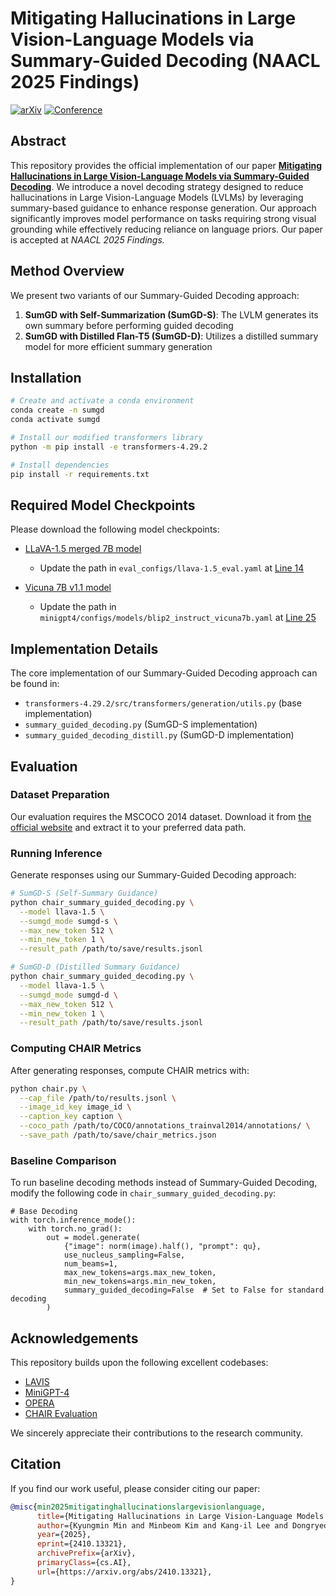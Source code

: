 # Mitigating Hallucinations in Large Vision-Language Models via Summary-Guided Decoding (NAACL 2025 Findings)

[![arXiv](https://img.shields.io/badge/arXiv-2410.13321-b31b1b.svg)](https://arxiv.org/abs/2410.13321)
[![Conference](https://img.shields.io/badge/NAACL-2025%20-blue)](https://arxiv.org/abs/2410.13321)

## Abstract

This repository provides the official implementation of our paper [**Mitigating Hallucinations in Large Vision-Language Models via Summary-Guided Decoding**](https://arxiv.org/abs/2410.13321). We introduce a novel decoding strategy designed to reduce hallucinations in Large Vision-Language Models (LVLMs) by leveraging summary-based guidance to enhance response generation. Our approach significantly improves model performance on tasks requiring strong visual grounding while effectively reducing reliance on language priors. Our paper is accepted at *NAACL 2025 Findings.*

## Method Overview

We present two variants of our Summary-Guided Decoding approach:

1. **SumGD with Self-Summarization (SumGD-S)**: The LVLM generates its own summary before performing guided decoding
2. **SumGD with Distilled Flan-T5 (SumGD-D)**: Utilizes a distilled summary model for more efficient summary generation

## Installation

```bash
# Create and activate a conda environment
conda create -n sumgd
conda activate sumgd

# Install our modified transformers library
python -m pip install -e transformers-4.29.2

# Install dependencies
pip install -r requirements.txt
```

## Required Model Checkpoints

Please download the following model checkpoints:

- [LLaVA-1.5 merged 7B model](https://huggingface.co/liuhaotian/llava-v1.5-7b)
  - Update the path in `eval_configs/llava-1.5_eval.yaml` at [Line 14](https://github.com/shikiw/OPERA/blob/bf18aa9c409f28b31168b0f71ebf8457ae8063d5/eval_configs/llava-1.5_eval.yaml#L14)

- [Vicuna 7B v1.1 model](https://github.com/lm-sys/FastChat)
  - Update the path in `minigpt4/configs/models/blip2_instruct_vicuna7b.yaml` at [Line 25](https://github.com/shikiw/OPERA/blob/bf18aa9c409f28b31168b0f71ebf8457ae8063d5/minigpt4/configs/models/blip2_instruct_vicuna7b.yaml#L25)

## Implementation Details

The core implementation of our Summary-Guided Decoding approach can be found in:

- `transformers-4.29.2/src/transformers/generation/utils.py` (base implementation)
- `summary_guided_decoding.py` (SumGD-S implementation)
- `summary_guided_decoding_distill.py` (SumGD-D implementation)

## Evaluation

### Dataset Preparation

Our evaluation requires the MSCOCO 2014 dataset. Download it from [the official website](https://cocodataset.org/#home) and extract it to your preferred data path.

### Running Inference

Generate responses using our Summary-Guided Decoding approach:

```bash
# SumGD-S (Self-Summary Guidance)
python chair_summary_guided_decoding.py \
  --model llava-1.5 \
  --sumgd_mode sumgd-s \
  --max_new_token 512 \
  --min_new_token 1 \
  --result_path /path/to/save/results.jsonl

# SumGD-D (Distilled Summary Guidance)
python chair_summary_guided_decoding.py \
  --model llava-1.5 \
  --sumgd_mode sumgd-d \
  --max_new_token 512 \
  --min_new_token 1 \
  --result_path /path/to/save/results.jsonl
```

### Computing CHAIR Metrics
After generating responses, compute CHAIR metrics with:
```bash
python chair.py \
  --cap_file /path/to/results.jsonl \
  --image_id_key image_id \
  --caption_key caption \
  --coco_path /path/to/COCO/annotations_trainval2014/annotations/ \
  --save_path /path/to/save/chair_metrics.json
```

### Baseline Comparison
To run baseline decoding methods instead of Summary-Guided Decoding, modify the following code in `chair_summary_guided_decoding.py`:
```
# Base Decoding
with torch.inference_mode():
    with torch.no_grad():
        out = model.generate( 
            {"image": norm(image).half(), "prompt": qu}, 
            use_nucleus_sampling=False, 
            num_beams=1,
            max_new_tokens=args.max_new_token,
            min_new_tokens=args.min_new_token, 
            summary_guided_decoding=False  # Set to False for standard decoding
        )
```

## Acknowledgements

This repository builds upon the following excellent codebases:
- [LAVIS](https://github.com/salesforce/LAVIS)
- [MiniGPT-4](https://github.com/Vision-CAIR/MiniGPT-4)
- [OPERA](https://github.com/shikiw/OPERA)
- [CHAIR Evaluation](https://github.com/Maxlinn/CHAIR-metric-standalone)

We sincerely appreciate their contributions to the research community.

## Citation

If you find our work useful, please consider citing our paper:

```bibtex
@misc{min2025mitigatinghallucinationslargevisionlanguage,
      title={Mitigating Hallucinations in Large Vision-Language Models via Summary-Guided Decoding}, 
      author={Kyungmin Min and Minbeom Kim and Kang-il Lee and Dongryeol Lee and Kyomin Jung},
      year={2025},
      eprint={2410.13321},
      archivePrefix={arXiv},
      primaryClass={cs.AI},
      url={https://arxiv.org/abs/2410.13321}, 
}
```

